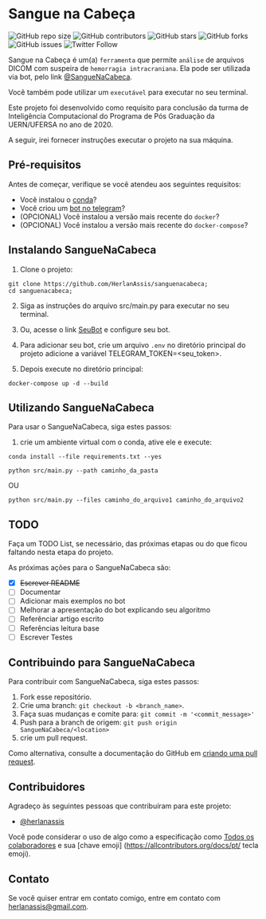 # Sangue na Cabeça

![GitHub repo size](https://img.shields.io/github/repo-size/herlanassis/sanguenacabeca)
![GitHub contributors](https://img.shields.io/github/contributors/herlanassis/sanguenacabeca)
![GitHub stars](https://img.shields.io/github/stars/herlanassis/sanguenacabeca?style=social)
![GitHub forks](https://img.shields.io/github/forks/herlanassis/sanguenacabeca?style=social)
![GitHub issues](https://img.shields.io/github/issues-raw/herlanassis/sanguenacabeca?style=social)
![Twitter Follow](https://img.shields.io/twitter/follow/herlanassis?style=social)

Sangue na Cabeça é um(a) `ferramenta` que permite `análise` de arquivos DICOM com suspeira de `hemorragia intracraniana`. Ela pode ser utilizada via bot, pelo link [@SangueNaCabeca](https://telegram.me/SangueNaCabeca_Bot).

Você também pode utilizar um `executável` para executar no seu terminal.

Este projeto foi desenvolvido como requisito para conclusão da turma de Inteligência Computacional do Programa de Pós Graduação da UERN/UFERSA no ano de 2020.

A seguir, irei fornecer instruções executar o projeto na sua máquina.

## Pré-requisitos

Antes de começar, verifique se você atendeu aos seguintes requisitos:

- Você instalou o [conda](https://phoenixnap.com/kb/how-to-install-anaconda-ubuntu-18-04-or-20-04)?
- Você criou um [bot no telegram](https://core.telegram.org/bots)?
- (OPCIONAL) Você instalou a versão mais recente do `docker`?
- (OPCIONAL) Você instalou a versão mais recente do `docker-compose`?

## Instalando SangueNaCabeca

1. Clone o projeto:

```shell
git clone https://github.com/HerlanAssis/sanguenacabeca;
cd sanguenacabeca;
```

2. Siga as instruções do arquivo src/main.py para executar no seu terminal.

3. Ou, acesse o link [SeuBot](https://core.telegram.org/bots) e configure seu bot.

4. Para adicionar seu bot, crie um arquivo `.env` no diretório principal do projeto adicione a variável TELEGRAM_TOKEN=<seu_token>.

5. Depois execute no diretório principal:

```
docker-compose up -d --build
```

## Utilizando SangueNaCabeca

Para usar o SangueNaCabeca, siga estes passos:

1. crie um ambiente virtual com o conda, ative ele e execute:

```shell
conda install --file requirements.txt --yes
```

```
python src/main.py --path caminho_da_pasta
```

OU

```
python src/main.py --files caminho_do_arquivo1 caminho_do_arquivo2
```

## TODO

Faça um TODO List, se necessário, das próximas etapas ou do que ficou faltando nesta etapa do projeto.

As próximas ações para o SangueNaCabeca são:

- [x] ~~Escrever README~~
- [ ] Documentar
- [ ] Adicionar mais exemplos no bot
- [ ] Melhorar a apresentação do bot explicando seu algoritmo
- [ ] Referênciar artigo escrito
- [ ] Referências leitura base
- [ ] Escrever Testes

## Contribuindo para SangueNaCabeca

Para contribuir com SangueNaCabeca, siga estes passos:

1. Fork esse repositório.
2. Crie uma branch: `git checkout -b <branch_name>`.
3. Faça suas mudanças e comite para: `git commit -m '<commit_message>'`
4. Push para a branch de origem: `git push origin SangueNaCabeca/<location>`
5. crie um pull request.

Como alternativa, consulte a documentação do GitHub em [criando uma pull request](https://help.github.com/pt/github/collaborating-with-issues-and-pull-requests/creating-a-pull-request).

## Contribuidores

Agradeço às seguintes pessoas que contribuíram para este projeto:

- [@herlanassis](https://github.com/herlanassis)

Você pode considerar o uso de algo como a especificação como [Todos os colaboradores](https://github.com/all-contributors/all-contributors) e sua [chave emoji] (https://allcontributors.org/docs/pt/ tecla emoji).

## Contato

Se você quiser entrar em contato comigo, entre em contato com herlanassis@gmail.com.

<!-- ## License

Se você não tiver certeza de qual licença aberta usar, consulte https://choosealicense.com

Este projeto usa a seguinte licença: [<license_name>](link). -->
